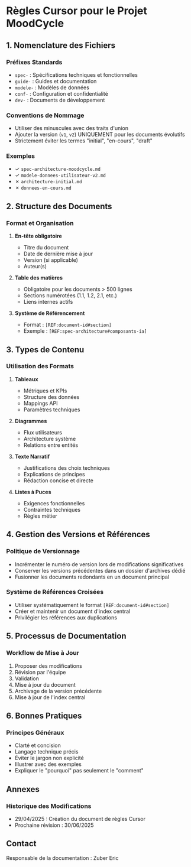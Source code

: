 # Règles Cursor pour le Projet MoodCycle

## 1. Nomenclature des Fichiers

### Préfixes Standards
- `spec-` : Spécifications techniques et fonctionnelles
- `guide-` : Guides et documentation
- `modele-` : Modèles de données
- `conf-` : Configuration et confidentialité
- `dev-` : Documents de développement

### Conventions de Nommage
- Utiliser des minuscules avec des traits d'union
- Ajouter la version (`v1`, `v2`) UNIQUEMENT pour les documents évolutifs
- Strictement éviter les termes "initial", "en-cours", "draft"

### Exemples
- ✓ `spec-architecture-moodcycle.md`
- ✓ `modele-donnees-utilisateur-v2.md`
- ✗ `architecture-initial.md`
- ✗ `donnees-en-cours.md`

## 2. Structure des Documents

### Format et Organisation
1. **En-tête obligatoire**
   - Titre du document
   - Date de dernière mise à jour
   - Version (si applicable)
   - Auteur(s)

2. **Table des matières**
   - Obligatoire pour les documents > 500 lignes
   - Sections numérotées (1.1, 1.2, 2.1, etc.)
   - Liens internes actifs

3. **Système de Référencement**
   - Format : `[REF:document-id#section]`
   - Exemple : `[REF:spec-architecture#composants-ia]`

## 3. Types de Contenu

### Utilisation des Formats
1. **Tableaux**
   - Métriques et KPIs
   - Structure des données
   - Mappings API
   - Paramètres techniques

2. **Diagrammes**
   - Flux utilisateurs
   - Architecture système
   - Relations entre entités

3. **Texte Narratif**
   - Justifications des choix techniques
   - Explications de principes
   - Rédaction concise et directe

4. **Listes à Puces**
   - Exigences fonctionnelles
   - Contraintes techniques
   - Règles métier

## 4. Gestion des Versions et Références

### Politique de Versionnage
- Incrémenter le numéro de version lors de modifications significatives
- Conserver les versions précédentes dans un dossier d'archives dédié
- Fusionner les documents redondants en un document principal

### Système de Références Croisées
- Utiliser systématiquement le format `[REF:document-id#section]`
- Créer et maintenir un document d'index central
- Privilégier les références aux duplications

## 5. Processus de Documentation

### Workflow de Mise à Jour
1. Proposer des modifications
2. Révision par l'équipe
3. Validation
4. Mise à jour du document
5. Archivage de la version précédente
6. Mise à jour de l'index central

## 6. Bonnes Pratiques

### Principes Généraux
- Clarté et concision
- Langage technique précis
- Éviter le jargon non explicité
- Illustrer avec des exemples
- Expliquer le "pourquoi" pas seulement le "comment"

## Annexes

### Historique des Modifications
- 29/04/2025 : Création du document de règles Cursor
- Prochaine révision : 30/06/2025

## Contact
Responsable de la documentation : Zuber Eric
